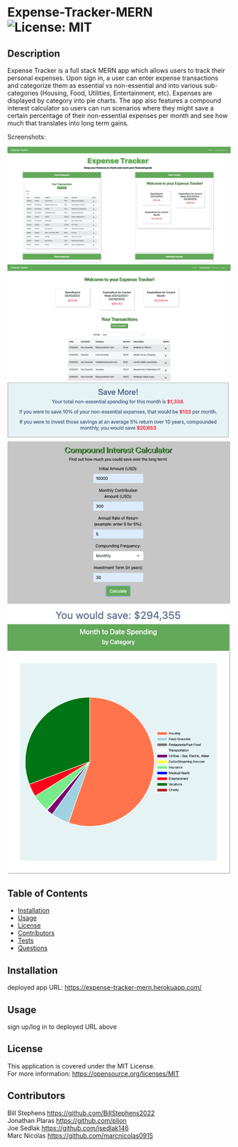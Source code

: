 # Expense-Tracker-MERN<br>![License: MIT](https://img.shields.io/badge/License-MIT-yellow.svg)

  ## Description

  Expense Tracker is a full stack MERN app which allows users to track their personal expenses. Upon sign in, a user can enter expense transactions and categorize them as essential vs non-essential and into various sub-categories (Housing, Food, Utilities, Entertainment, etc). Expenses are displayed by category into pie charts. The app also features a compound interest calculator so users can run scenarios where they might save a certain percentage of their non-essential expenses per month and see how much that translates into long term gains.

  Screenshots:

  ![screenshot_1](./client/public/images/appScreenshot1.png)
  ![screenshot_2](./client/public/images/appScreenshot2.png)
  ![screenshot_3](./client/public/images/appScreenshot3.png)
  ![screenshot_4](./client/public/images/appScreenshot4.png)


  
  ## Table of Contents
  
  - [Installation](#installation)
  - [Usage](#usage)
  - [License](#license)
  - [Contributors](#contributors)
  - [Tests](#tests)
  - [Questions](#questions)
  
  ## Installation
  
  deployed app URL:  https://expense-tracker-mern.herokuapp.com/
  
  ## Usage
  
  sign up/log in to deployed URL above

  ## License
This application is covered under the MIT License.
<br>For more information: https://opensource.org/licenses/MIT
  
  ## Contributors
  Bill Stephens https://github.com/BillStephens2022 <br>
  Jonathan Plaras https://github.com/pljon <br>
  Joe Sedlak https://github.com/jsedlak146 <br>
  Marc Nicolas https://github.com/marcnicolas0915 <br>
